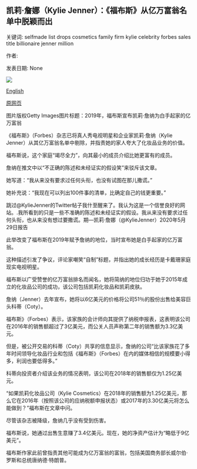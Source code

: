 ## 凯莉·詹娜（Kylie Jenner）：《福布斯》从亿万富翁名单中脱颖而出

关键词: selfmade list drops cosmetics family firm kylie celebrity forbes sales title billionaire jenner million

作者: 

发表日期: None

![](https://ichef.bbci.co.uk/news/1024/branded_news/2042/production/_102685280_gettyimages-956294722.jpg)

[English](Kylie%20Jenner%3A%20Forbes%20drops%20celebrity%20from%20billionaire%20list.md)

[原网页](https://www.bbc.com/news/business-52854345)

图片版权Getty Images图片标题：2019年，福布斯宣布凯莉·詹纳为白手起家的亿万富翁

《福布斯》（Forbes）杂志已将真人秀电视明星和企业家凯莉·詹纳（Kylie Jenner）从其亿万富翁名单中剔除，并指责她的家人夸大了化妆品业务的价值。

福布斯说，这个家庭“竭尽全力”，向其最小的成员介绍比她更富有的成员。

詹纳在推文中以“不正确的陈述和未经证实的假设笑”来驳斥该文章。

她写道：“我从来没有要求过任何头衔，也没有试图在那儿撒谎。”

她补充说：“我现在可以列出100件事的清单，比确定自己的钱更重要。”

跳过@KylieJenner的Twitter帖子我什至醒来了。我认为这是一个信誉良好的网站。.我所看到的只是一些不准确的陈述和未经证实的假设。我从来没有要求过任何头衔，也从来没有想过要撒谎。期—凯莉·詹娜（@KylieJenner）2020年5月29日报告

此举改变了福布斯在2019年赋予詹纳的地位，当时宣布她是白手起家的亿万富翁。

这种描述引发了争议，评论家嘲笑“自制”标题，并指出她的成长经历是卡戴珊家庭现实电视明星。

福布斯以广受赞誉的亿万富翁排名而闻名，她将简纳的地位归功于她于2015年成立的化妆品公司的成功，该公司包括凯莉化妆品和凯莉皮肤。

詹纳（Jenner）去年宣布，她将以6亿美元的价格将公司51％的股份出售给美容巨头科蒂（Coty）。

福布斯》（Forbes）表示，该家族的会计师向其提供了纳税申报表，这表明该公司在2016年的销售额超过了3亿美元，而公关人员声称第二年的销售额为3.3亿美元。

但是，被公开交易的科蒂（Coty）共享的信息显示，詹纳的公司“比该家族花了多年时间领导化妆品行业和包括《福布斯》（Forbes）在内的媒体相信的规模要小得多，利润也要低得多。”

科蒂向投资者介绍该业务的情况表明，该公司在2018年的销售额仅为1.25亿美元。

“如果凯莉化妆品公司（Kylie Cosmetics）在2018年的销售额为1.25亿美元，那么它在2016年（按照该公司的应纳税额申报状态）或2017年的3.30亿美元将怎么能做到？”福布斯在文章中问。

尽管该杂志被降级，詹纳几乎没有受到伤害。

福布斯说，她通过出售生意赚了3.4亿美元。现在，她的净资产估计为“略低于9亿美元”。

福布斯作家此前曾指责其他可能成为亿万富翁的富翁，包括美国商务部长威尔伯·罗斯和总统唐纳德·特朗普。